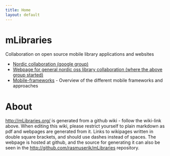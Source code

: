 ```yaml
---
title: Home
layout: default
---
```

# mLibraries

Collaboration on open source mobile library applications and websites

- [Nordic collaboration (google group)](http://groups.google.com/group/library-mobile-app-nordic-collaboration)
- [Webpage for general nordic oss library collaboration (where the above group started)](http://nordiclabs.org/)
- [Mobile-frameworks](http://mLibraries.org/Mobile-frameworks) - Overview of the different mobile frameworks and approaches

# About

http://mLibraries.org/ is generated from a github wiki - follow the wiki-link above.
When editing this wiki, please restrict yourself to plain markdown as pdf and webpages are generated from it. Links to wikipages written in double square brackets, and should use dashes instead of spaces.
The webpage is hosted at github, and the source for generating it can also be seen in the http://github.com/rasmuserik/mLibraries repository.
